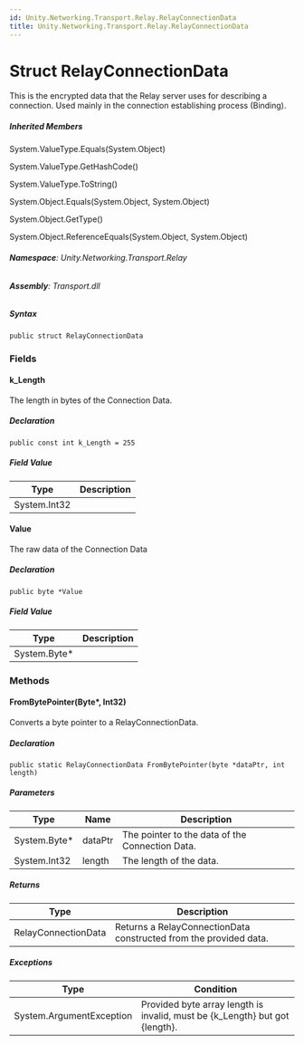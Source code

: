 ```yaml
---
id: Unity.Networking.Transport.Relay.RelayConnectionData
title: Unity.Networking.Transport.Relay.RelayConnectionData
---
```



# Struct RelayConnectionData


This is the encrypted data that the Relay server uses for describing a
connection. Used mainly in the connection establishing process
(Binding).






##### Inherited Members



System.ValueType.Equals(System.Object)





System.ValueType.GetHashCode()





System.ValueType.ToString()





System.Object.Equals(System.Object, System.Object)





System.Object.GetType()





System.Object.ReferenceEquals(System.Object, System.Object)





###### **Namespace**: Unity.Networking.Transport.Relay

###### **Assembly**: Transport.dll

##### Syntax


``` lang-csharp
public struct RelayConnectionData
```



### Fields

#### k_Length


The length in bytes of the Connection Data.






##### Declaration


``` lang-csharp
public const int k_Length = 255
```



##### Field Value

| Type         | Description |
|--------------|-------------|
| System.Int32 |             |

#### Value


The raw data of the Connection Data






##### Declaration


``` lang-csharp
public byte *Value
```



##### Field Value

| Type          | Description |
|---------------|-------------|
| System.Byte\* |             |

### Methods

#### FromBytePointer(Byte\*, Int32)


Converts a byte pointer to a RelayConnectionData.






##### Declaration


``` lang-csharp
public static RelayConnectionData FromBytePointer(byte *dataPtr, int length)
```



##### Parameters

| Type          | Name    | Description                                     |
|---------------|---------|-------------------------------------------------|
| System.Byte\* | dataPtr | The pointer to the data of the Connection Data. |
| System.Int32  | length  | The length of the data.                         |

##### Returns

| Type                | Description                                                       |
|---------------------|-------------------------------------------------------------------|
| RelayConnectionData | Returns a RelayConnectionData constructed from the provided data. |

##### Exceptions

| Type                     | Condition                                                                   |
|--------------------------|-----------------------------------------------------------------------------|
| System.ArgumentException | Provided byte array length is invalid, must be {k_Length} but got {length}. |



